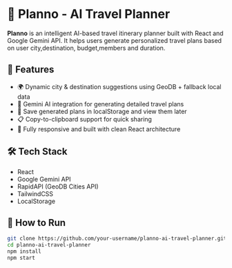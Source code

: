 # 🧭 Planno - AI Travel Planner

**Planno** is an intelligent AI-based travel itinerary planner built with React and Google Gemini API. It helps users generate personalized travel plans based on user city,destination, budget,members and duration.

## 🚀 Features
- 🌍 Dynamic city & destination suggestions using GeoDB + fallback local data
- 🤖 Gemini AI integration for generating detailed travel plans
- 💾 Save generated plans in localStorage and view them later
- 📋 Copy-to-clipboard support for quick sharing
- 🧪 Fully responsive and built with clean React architecture

## 🛠️ Tech Stack
- React
- Google Gemini API
- RapidAPI (GeoDB Cities API)
- TailwindCSS
- LocalStorage



## 📂 How to Run
```bash
git clone https://github.com/your-username/planno-ai-travel-planner.git
cd planno-ai-travel-planner
npm install
npm start
